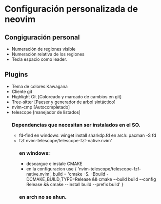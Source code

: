 # Configuración personalizada de neovim 

## Congiguración personal

 - Numeración de reglones visible
 - Numeración relativa de los reglones
 - Tecla espacio como leader.

## Plugins

 - Tema de colores Kawagana
 - Cliente git 
 - Highlight Git [Coloreado y marcado de cambios en git]
 - Tree-sitter [Paeser y generador de arbol sintáctico]
 - nvim-cmp [Autocompletado]
 - telescope [manejador de listados]
    ### Dependencias que necesitan ser instalados en el SO.
     - fd-find
        en windows: winget install sharkdp.fd
        en arch: pacman -S fd
     - fzf nvim-telescope/telescope-fzf-native.nvim'
        ### en windows:
         - descargue e instale CMAKE
         - en la configuracion use 
            { 'nvim-telescope/telescope-fzf-native.nvim', build = 'cmake -S. -Bbuild -DCMAKE_BUILD_TYPE=Release && cmake --build build --config Release && cmake --install build --prefix build' }
        ### en arch no se ahun.
